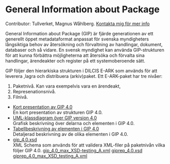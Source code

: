 # General Information about Package

Contributor: Tullverket, Magnus Wåhlberg.  [Kontakta mig för mer info](magnus.wahlberg@tullverket.se) 

General Information about Package (GIP) är fjärde generationen av ett generellt öppet metadataformat anpassat för svenska myndigheters långsiktiga behov av återsökning och förvaltning av handlingar, dokument, databaser och så vidare. En svensk myndighet kan använda GIP-strukturen för att kunna förbättra möjligheterna att återsöka och förvalta sina handlingar, ärendeakter och register på ett systemoberoende sätt.

GIP följer den hierarkiska strukturen i DILCIS E-ARK som används för att leverera ,lagra och distribuera (arkiv)paket. Ett E-ARK-paket har tre nivåer:
1. Paketnivå. Kan vara exempelvis vara en ärendeakt, 
2. Represenationsnivå.
3. Filnivå. 

* [Kort presentation av GIP 4.0](uploads/5cdcfa32612d12466dc0c6edb4b26a84/eArkiv_GIP_4.0_1.3_Publik.pdf)   
En kort presentation av strukturen GIP 4.0.
* [UML-klassdiagram över GIP version 4.0](uploads/725f33ae0bd1ad18d605be4dbaa175c2/eArkiv_Metamod_4.0_2021-09-16_Publik.pdf)  
Grafisk beskrivning över delarna och elementen i GIP 4.0.
* [Tabellbeskrivning av elementen i GIP 4.0](uploads/d9f0f2a55cc1e1ffac4ed4a4dcee8d3f/eArkiv_Metamod_details_4.0_2021-09-16_Publik.xlsx)  
Detaljerad beskrivning av de olika elementen i GIP 4.0.
* [gip_4.0.xsd](uploads/15a720ab2c9e0dfd718ed3a93127e7d4/gip_4.0.xsd)  
XML Schema som används för att validera XML-filer på paketnivån vilka följer GIP 4.0. 
[gip_4.0_max_XSD-testing_A.xml](uploads/b6c5b8f4c375be661af3025ddbc5921a/gip_4.0_max_XSD-testing_A.xml)
[giprep_4.0.xsd](uploads/eef1c60dd0294122ed5c502e9d24659a/giprep_4.0.xsd)
[giprep_4.0_max_XSD_testing_A.xml](uploads/c4f07ff2d71129a168b2752fe5bfc833/giprep_4.0_max_XSD_testing_A.xml)